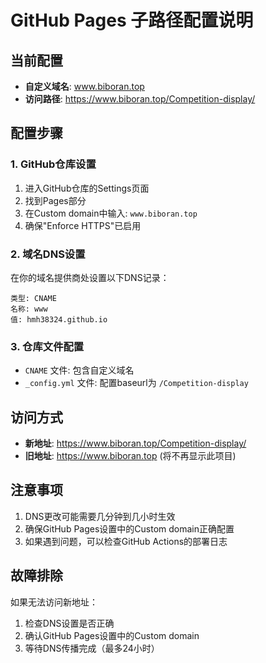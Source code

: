 # GitHub Pages 子路径配置说明

## 当前配置
- **自定义域名**: www.biboran.top
- **访问路径**: https://www.biboran.top/Competition-display/

## 配置步骤

### 1. GitHub仓库设置
1. 进入GitHub仓库的Settings页面
2. 找到Pages部分
3. 在Custom domain中输入: `www.biboran.top`
4. 确保"Enforce HTTPS"已启用

### 2. 域名DNS设置
在你的域名提供商处设置以下DNS记录：

```
类型: CNAME
名称: www
值: hmh38324.github.io
```

### 3. 仓库文件配置
- `CNAME` 文件: 包含自定义域名
- `_config.yml` 文件: 配置baseurl为 `/Competition-display`

## 访问方式
- **新地址**: https://www.biboran.top/Competition-display/
- **旧地址**: https://www.biboran.top (将不再显示此项目)

## 注意事项
1. DNS更改可能需要几分钟到几小时生效
2. 确保GitHub Pages设置中的Custom domain正确配置
3. 如果遇到问题，可以检查GitHub Actions的部署日志

## 故障排除
如果无法访问新地址：
1. 检查DNS设置是否正确
2. 确认GitHub Pages设置中的Custom domain
3. 等待DNS传播完成（最多24小时）
